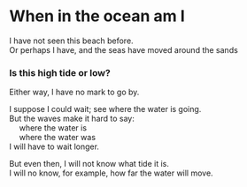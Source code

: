 # When in the ocean am I

I have not seen this beach before.  
Or perhaps I have, and the seas have moved around the sands  

### Is this high tide or low?

Either way, I have no mark to go by.  

I suppose I could wait; see where the water is going.  
But the waves make it hard to say:  
&emsp;    where the water is  
&emsp;    where the water was  
I will have to wait longer.  

But even then, I will not know what tide it is.  
I will no know, for example, how far the water will move.  
